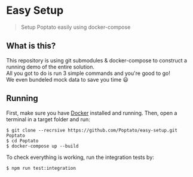 # Easy Setup
> Setup Poptato easily using docker-compose

## What is this?
This repository is using git submodules & docker-compose to construct a running demo of the entire solution.  
All you got to do is run 3 simple commands and you're good to go!  
We even bundeled mock data to save you time :smiley:

## Running
First, make sure you have [Docker](http://docker.com) installed and running.
Then, open a terminal in a target folder and run:
```shell
$ git clone --recrsive https://github.com/Poptato/easy-setup.git Poptato
$ cd Poptato
$ docker-compose up --build
```
To check everything is working, run the integration tests by:
```shell
$ npm run test:integration
```

